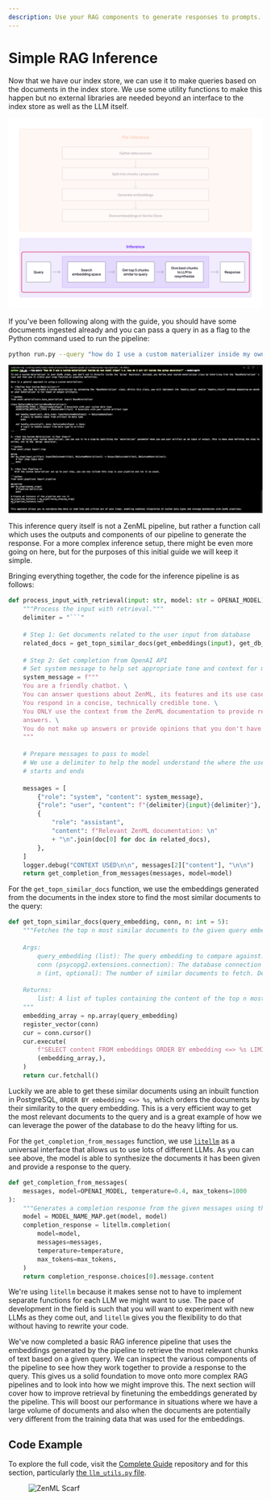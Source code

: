 ```yaml
---
description: Use your RAG components to generate responses to prompts.
---
```


# Simple RAG Inference

Now that we have our index store, we can use it to make queries based on the
documents in the index store. We use some utility functions to make this happen
but no external libraries are needed beyond an interface to the index store as
well as the LLM itself.

![](/docs/book/.gitbook/assets/rag-stage-4.png)

If you've been following along with the guide, you should have some documents
ingested already and you can pass a query in as a flag to the Python command
used to run the pipeline:

```bash
python run.py --query "how do I use a custom materializer inside my own zenml steps? i.e. how do I set it? inside the @step decorator?" --model=gpt4
```

![](/docs/book/.gitbook/assets/rag-inference.png)

This inference query itself is not a ZenML pipeline, but rather a function call
which uses the outputs and components of our pipeline to generate the response.
For a more complex inference setup, there might be even more going on here, but
for the purposes of this initial guide we will keep it simple.

Bringing everything together, the code for the inference pipeline is as follows:

```python
def process_input_with_retrieval(input: str, model: str = OPENAI_MODEL) -> str:
    """Process the input with retrieval."""
    delimiter = "```"

    # Step 1: Get documents related to the user input from database
    related_docs = get_topn_similar_docs(get_embeddings(input), get_db_conn())

    # Step 2: Get completion from OpenAI API
    # Set system message to help set appropriate tone and context for model
    system_message = f"""
    You are a friendly chatbot. \
    You can answer questions about ZenML, its features and its use cases. \
    You respond in a concise, technically credible tone. \
    You ONLY use the context from the ZenML documentation to provide relevant
    answers. \
    You do not make up answers or provide opinions that you don't have information to support. \
    """

    # Prepare messages to pass to model
    # We use a delimiter to help the model understand the where the user_input
    # starts and ends

    messages = [
        {"role": "system", "content": system_message},
        {"role": "user", "content": f"{delimiter}{input}{delimiter}"},
        {
            "role": "assistant",
            "content": f"Relevant ZenML documentation: \n"
            + "\n".join(doc[0] for doc in related_docs),
        },
    ]
    logger.debug("CONTEXT USED\n\n", messages[2]["content"], "\n\n")
    return get_completion_from_messages(messages, model=model)
```

For the `get_topn_similar_docs` function, we use the embeddings generated from
the documents in the index store to find the most similar documents to the
query:

```python
def get_topn_similar_docs(query_embedding, conn, n: int = 5):
    """Fetches the top n most similar documents to the given query embedding from the database.

    Args:
        query_embedding (list): The query embedding to compare against.
        conn (psycopg2.extensions.connection): The database connection object.
        n (int, optional): The number of similar documents to fetch. Defaults to 5.

    Returns:
        list: A list of tuples containing the content of the top n most similar documents.
    """
    embedding_array = np.array(query_embedding)
    register_vector(conn)
    cur = conn.cursor()
    cur.execute(
        f"SELECT content FROM embeddings ORDER BY embedding <=> %s LIMIT {n}",
        (embedding_array,),
    )
    return cur.fetchall()
```

Luckily we are able to get these similar documents using an inbuilt function in
PostgreSQL, `ORDER BY embedding <=> %s`, which orders the documents by their
similarity to the query embedding. This is a very efficient way to get the most
relevant documents to the query and is a great example of how we can leverage
the power of the database to do the heavy lifting for us.

For the `get_completion_from_messages` function, we use
[`litellm`](https://github.com/BerriAI/litellm) as a universal interface that
allows us to use lots of different LLMs. As you can see above, the model is able
to synthesize the documents it has been given and provide a response to the
query.

```python
def get_completion_from_messages(
    messages, model=OPENAI_MODEL, temperature=0.4, max_tokens=1000
):
    """Generates a completion response from the given messages using the specified model."""
    model = MODEL_NAME_MAP.get(model, model)
    completion_response = litellm.completion(
        model=model,
        messages=messages,
        temperature=temperature,
        max_tokens=max_tokens,
    )
    return completion_response.choices[0].message.content
```

We're using `litellm` because it makes sense not to have to implement separate
functions for each LLM we might want to use. The pace of development in the
field is such that you will want to experiment with new LLMs as they come out,
and `litellm` gives you the flexibility to do that without having to rewrite
your code.

We've now completed a basic RAG inference pipeline that uses the embeddings
generated by the pipeline to retrieve the most relevant chunks of text based on
a given query. We can inspect the various components of the pipeline to see how
they work together to provide a response to the query. This gives us a solid
foundation to move onto more complex RAG pipelines and to look into how we might
improve this. The next section will cover how to improve retrieval by finetuning
the embeddings generated by the pipeline. This will boost our performance in
situations where we have a large volume of documents and also when the documents
are potentially very different from the training data that was used for the
embeddings.

## Code Example

To explore the full code, visit the [Complete
Guide](https://github.com/zenml-io/zenml-projects/tree/main/llm-complete-guide)
repository and for this section, particularly [the `llm_utils.py` file](https://github.com/zenml-io/zenml-projects/blob/main/llm-complete-guide/utils/llm_utils.py).

<!-- For scarf -->
<figure><img alt="ZenML Scarf" referrerpolicy="no-referrer-when-downgrade" src="https://static.scarf.sh/a.png?x-pxid=f0b4f458-0a54-4fcd-aa95-d5ee424815bc" /></figure>
